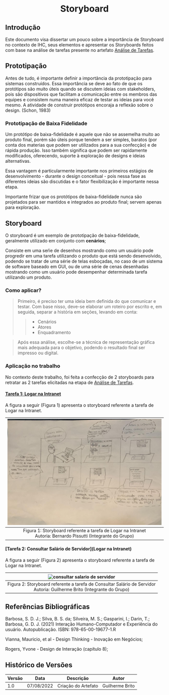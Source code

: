 # <center> Storyboard

## Introdução

Este documento visa dissertar um pouco sobre a importância de Storyboard no contexto de IHC, seus elementos e apresentar os Storyboards feitos com base na análise de tarefas presente no artefato [Análise de Tarefas](analise_de_requisitos/analise_de_tarefas.md).

## Prototipação

Antes de tudo, é importante definir a importância da prototipação para sistemas construídos. Essa importância se deve ao fato de que os protótipos
são muito úteis quando se discutem ideias com stakeholders, pois são dispositivos que facilitam a comunicação entre os membros das equipes e consistem numa maneira eficaz de testar as ideias para você mesmo.
A atividade de construir protótipos encoraja a reflexão sobre o design. (Schon, 1983)

### Prototipação de Baixa Fidelidade

Um protótipo de baixa-fidelidade é aquele que não se assemelha muito ao produto final, porém são úteis porque tendem a ser simples, baratos (por conta dos materias que podem ser utilizados para a sua confecção) e de rápida produção.
Isso também significa que podem ser rapidamente modificados, oferecendo, suporte à exploração de designs e ideias alternativas. 

Essa vantagem é particularmente importante nos primeiros estágios de desenvolvimento - durante o design conceitual - pois nessa fase as diferentes ideias são discutidas e o fator flexibilização é importante nessa etapa.

Importante frizar que os protótipos de baixa-fidelidade nunca são projetados para ser mantidos e integrados ao produto final; servem apenas para exploração.

## Storyboard

O storyboard é um exemplo de prototipação de baixa-fidelidade, geralmente utilizado em conjunto com **cenários**;

Consiste em uma seŕie de desenhos mostrando como um usuário pode progredir em uma tarefa utilizando o produto que está sendo desenvolvido, podendo se tratar de uma série de telas esboçadas, no caso de um sistema de software baseado em GUI, ou de uma série de cenas desenhadas mostrando como um usuário pode desempenhar determinada tarefa utilizando um produto.

### Como aplicar?
> Primeiro, é preciso ter uma ideia bem definida do que comunicar e testar. Com base nisso, deve-se elaborar um roteiro por escrito e, em seguida, separar a história em seções, levando em conta:
> > - Cenários
> > - Atores
> > - Enquadramento

> Após essa análise, escolhe-se a técnica de representação gráfica mais adequada para o objetivo, podendo o resultado final ser impresso ou digital.


### Aplicação no trabalho

No contexto deste trabalho, foi feita a confecção de 2 storyboards para retratar as 2 tarefas elicitadas na etapa de [Análise de Tarefas](analise_de_requisitos/analise_de_tarefas.md).

#### [Tarefa 1: Logar na Intranet](analise_de_requisitos/analise_de_tarefas.md?id=_2-análise-hierárquica-de-tarefas-hta)

A figura a seguir (Figura 1) apresenta o storyboard referente a tarefa de Logar na Intranet.

|                                  ![logar na intranet](../_media/storyboard1.jpeg)                                  |
|:------------------------------------------------------------------------------------------------------------------:|
| Figura 1: Storyboard referente a tarefa de Logar na Intranet <br/>Autoria: Bernardo Pissutti (Integrante do Grupo) |

#### [Tarefa 2: Consultar Salário de Servidor](Logar na Intranet)

A figura a seguir (Figura 2) apresenta o storyboard referente a tarefa de Logar na Intranet.

|                                  ![consultar salario de servidor](../_media/storyboard2.jpg)                                   |
|:------------------------------------------------------------------------------------------------------------------------------:|
|  Figura 2: Storyboard referente a tarefa de Consultar Salário de Servidor <br/>Autoria: Guilherme Brito (Integrante do Grupo)  |

## Referências Bibliográficas

Barbosa, S. D. J.; Silva, B. S. da; Silveira, M. S.; Gasparini, I.; Darin, T.; Barbosa, G. D. J. (2021)
Interação Humano-Computador e Experiência do usuário. Autopublicação. ISBN: 978-65-00-19677-1.R

Vianna, Mauricio, et al - Design Thinking - Inovação em Negócios;

Rogers, Yvone - Design de Interação (capítulo 8);

## Histórico de Versões

| Versão | Data       | Descrição           | Autor           |
| ------ | ---------- |---------------------|-----------------|
| 1.0    | 07/08/2022 | Criação do Artefato | Guilherme Brito |
